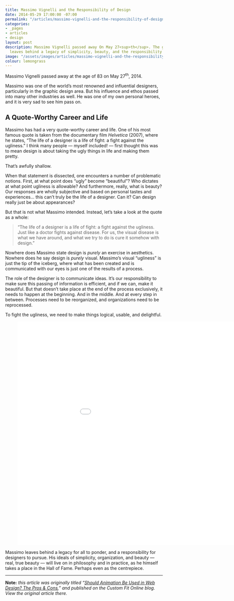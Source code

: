 ```yaml
---
title: Massimo Vignelli and the Responsibility of Design
date: 2014-05-29 17:00:00 -07:00
permalink: "/articles/massimo-vignelli-and-the-responsibility-of-design/"
categories:
- _pages
- articles
- design
layout: post
description: Massimo Vignelli passed away On May 27<sup>th</sup>. The great designer
  leaves behind a legacy of simplicity, beauty, and the responsibility to fight ugliness.
image: "/assets/images/articles/massimo-vignelli-and-the-responsibility-of-design/massimo-vignelli.jpg"
colour: lemongrass
---
```


Massimo Vignelli passed away at the age of 83 on May 27<sup>th</sup>, 2014.

Massimo was one of the world’s most renowned and influential designers, particularly in the graphic design area. But his influence and ethos passed into many other industries as well. He was one of my own personal heroes, and it is very sad to see him pass on.

## A Quote-Worthy Career and Life

Massimo has had a very quote-worthy career and life. One of his most famous quote is taken from the documentary film *Helvetica* (2007), where he states, “The life of a designer is a life of fight: a fight against the ugliness.” I think many people — myself included! — first thought this was to mean design is about taking the ugly things in life and making them pretty.

That’s awfully shallow.

When that statement is dissected, one encounters a number of problematic notions. First, at what point does “ugly” become “beautiful”? Who dictates at what point ugliness is allowable? And furthermore, really, what is beauty? Our responses are wholly subjective and based on personal tastes and experiences… this can’t truly be the life of a designer. Can it? Can design really just be about appearances?

But that is not what Massimo intended. Instead, let’s take a look at the quote as a whole:

>“The life of a designer is a life of fight: a fight against the ugliness. Just like a doctor fights against disease. For us, the visual disease is what we have around, and what we try to do is cure it somehow with design.”

Nowhere does Massimo state design is *purely* an exercise in aesthetics. Nowhere does he say design is *purely* visual. Massimo’s visual “ugliness” is just the tip of the iceberg, where what has been created and is communicated with our eyes is just one of the results of a process.

The role of the designer is to communicate ideas. It’s our responsibility to make sure this passing of information is efficient, and if we can, make it beautiful. But that doesn’t take place at the end of the process exclusively, it needs to happen at the beginning. And in the middle. And at every step in between. Processes need to be reorganized, and organizations need to be reprocessed.

To fight the ugliness, we need to make things logical, usable, and delightful.

<figure class="c-ratio c--16-by-9">
    <iframe class="c-ratio__item"  width="1000" height="714" src="//www.youtube.com/embed/p41FZX0MOtk" frameborder="0" allowfullscreen></iframe>
</figure>

Massimo leaves behind a legacy for all to ponder, and a responsibility for designers to pursue. His ideals of simplicity, organization, and beauty — real, true beauty — will live on in philosophy and in practice, as he himself takes a place in the Hall of Fame. Perhaps even as the centrepiece.

***

**Note:** *this article was originally titled “[Should Animation Be Used in Web Design? The Pros & Cons](http://customfitonline.com/news/2015/3/23/animation-in-web-design-pros-cons/),” and published on the Custom Fit Online blog. View the original article there.*
